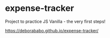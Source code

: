 # expense-tracker
Project to practice JS Vanilla - the very first steps!

https://deborababo.github.io/expense-tracker/
